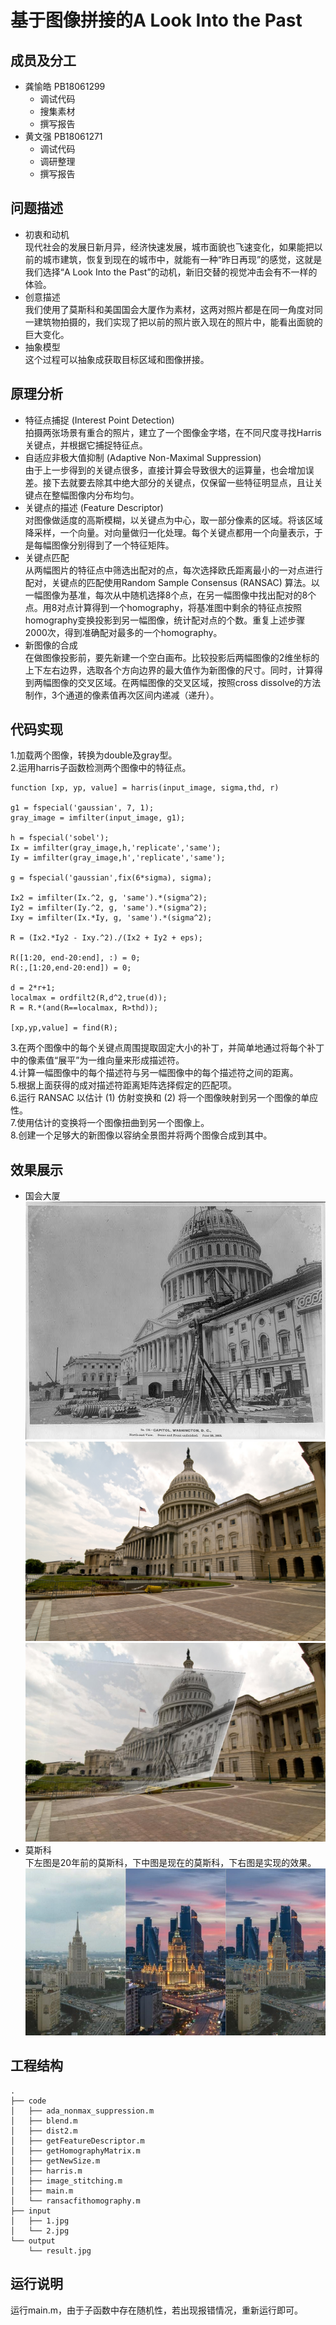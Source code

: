 基于图像拼接的A Look Into the Past
===
成员及分工
---
 * 龚愉皓 PB18061299
   * 调试代码
   * 搜集素材
   * 撰写报告
 * 黄文强 PB18061271
   * 调试代码
   * 调研整理
   * 撰写报告

问题描述
--
* 初衷和动机<br>
  现代社会的发展日新月异，经济快速发展，城市面貌也飞速变化，如果能把以前的城市建筑，恢复到现在的城市中，就能有一种“昨日再现”的感觉，这就是我们选择“A Look Into the Past”的动机，新旧交替的视觉冲击会有不一样的体验。
* 创意描述<br>
  我们使用了莫斯科和美国国会大厦作为素材，这两对照片都是在同一角度对同一建筑物拍摄的，我们实现了把以前的照片嵌入现在的照片中，能看出面貌的巨大变化。
* 抽象模型<br>
  这个过程可以抽象成获取目标区域和图像拼接。

原理分析
--
* 特征点捕捉 (Interest Point Detection)<br>
  拍摄两张场景有重合的照片，建立了一个图像金字塔，在不同尺度寻找Harris关键点，并根据它捕捉特征点。
* 自适应非极大值抑制 (Adaptive Non-Maximal Suppression)<br>
  由于上一步得到的关键点很多，直接计算会导致很大的运算量，也会增加误差。接下去就要去除其中绝大部分的关键点，仅保留一些特征明显点，且让关键点在整幅图像内分布均匀。
* 关键点的描述 (Feature Descriptor)<br>
  对图像做适度的高斯模糊，以关键点为中心，取一部分像素的区域。将该区域降采样，一个向量。对向量做归一化处理。每个关键点都用一个向量表示，于是每幅图像分别得到了一个特征矩阵。<br>
* 关键点匹配<br>
  从两幅图片的特征点中筛选出配对的点，每次选择欧氏距离最小的一对点进行配对，关键点的匹配使用Random Sample Consensus (RANSAC) 算法。以一幅图像为基准，每次从中随机选择8个点，在另一幅图像中找出配对的8个点。用8对点计算得到一个homography，将基准图中剩余的特征点按照homography变换投影到另一幅图像，统计配对点的个数。重复上述步骤2000次，得到准确配对最多的一个homography。
* 新图像的合成<br>
  在做图像投影前，要先新建一个空白画布。比较投影后两幅图像的2维坐标的上下左右边界，选取各个方向边界的最大值作为新图像的尺寸。同时，计算得到两幅图像的交叉区域。在两幅图像的交叉区域，按照cross dissolve的方法制作，3个通道的像素值再次区间内递减（递升）。

代码实现
--
1.加载两个图像，转换为double及gray型。<br>
2.运用harris子函数检测两个图像中的特征点。<br>
```
function [xp, yp, value] = harris(input_image, sigma,thd, r)

g1 = fspecial('gaussian', 7, 1);
gray_image = imfilter(input_image, g1);

h = fspecial('sobel');
Ix = imfilter(gray_image,h,'replicate','same');
Iy = imfilter(gray_image,h','replicate','same');

g = fspecial('gaussian',fix(6*sigma), sigma);

Ix2 = imfilter(Ix.^2, g, 'same').*(sigma^2); 
Iy2 = imfilter(Iy.^2, g, 'same').*(sigma^2);
Ixy = imfilter(Ix.*Iy, g, 'same').*(sigma^2);

R = (Ix2.*Iy2 - Ixy.^2)./(Ix2 + Iy2 + eps); 

R([1:20, end-20:end], :) = 0;
R(:,[1:20,end-20:end]) = 0;

d = 2*r+1; 
localmax = ordfilt2(R,d^2,true(d)); 
R = R.*(and(R==localmax, R>thd));

[xp,yp,value] = find(R);
```
3.在两个图像中的每个关键点周围提取固定大小的补丁，并简单地通过将每个补丁中的像素值“展平”为一维向量来形成描述符。<br>
4.计算一幅图像中的每个描述符与另一幅图像中的每个描述符之间的距离。<br>
5.根据上面获得的成对描述符距离矩阵选择假定的匹配项。<br>
6.运行 RANSAC 以估计 (1) 仿射变换和 (2) 将一个图像映射到另一个图像的单应性。<br>
7.使用估计的变换将一个图像扭曲到另一个图像上。<br>
8.创建一个足够大的新图像以容纳全景图并将两个图像合成到其中。<br>

效果展示
--
* 国会大厦<br>
![](https://github.com/USTC-Computer-Vision-2021/project-cv-g-h/blob/main/Project/input/1.jpg)
![](https://github.com/USTC-Computer-Vision-2021/project-cv-g-h/blob/main/Project/input/2.jpg)
![](https://github.com/USTC-Computer-Vision-2021/project-cv-g-h/blob/main/Project/output/result.jpg)<br>
* 莫斯科<br>
下左图是20年前的莫斯科，下中图是现在的莫斯科，下右图是实现的效果。<br>
![效果图](https://github.com/USTC-Computer-Vision-2021/project-cv-g-h/blob/main/exp.png)

工程结构
--
```
.
├── code
│   ├── ada_nonmax_suppression.m
│   ├── blend.m
│   ├── dist2.m
│   ├── getFeatureDescriptor.m
│   ├── getHomographyMatrix.m
│   ├── getNewSize.m
│   ├── harris.m
│   ├── image_stitching.m
│   ├── main.m
│   └── ransacfithomography.m
├── input
│   ├── 1.jpg
│   └── 2.jpg
└── output
    └── result.jpg
```

运行说明
--
运行main.m，由于子函数中存在随机性，若出现报错情况，重新运行即可。
